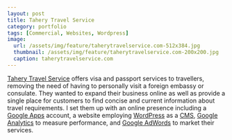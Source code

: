 ```yaml
---
layout: post
title: Tahery Travel Service
category: portfolio
tags: [Commercial, Websites, Wordpress]
image:
  url: /assets/img/feature/taherytravelservice.com-512x384.jpg
  thumbnail: /assets/img/feature/taherytravelservice.com-200x200.jpg
  caption: taherytravelservice.com
---
```

[Tahery Travel Service](http://www.taherytravelservice.com/) offers visa and
passport services to travellers, removing the need of having to personally
visit a foreign embassy or consulate.  They wanted to expand their business
online as well as provide a single place for customers to find concise and
current information about travel requirements.  I set them up with an online
presence including a [Google
Apps](http://www.google.com/apps/intl/en/business/index.html) account, a
website employing [WordPress](http://wordpress.org/) as a
[CMS](http://en.wikipedia.org/wiki/Content_management_system), [Google
Analytics](http://www.google.com/analytics/) to measure performance, and
[Google AdWords](http://adwords.google.co.uk/) to market their services.
